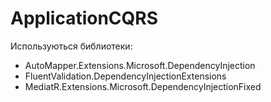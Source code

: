 # ApplicationCQRS

Используються библиотеки:

-  AutoMapper.Extensions.Microsoft.DependencyInjection
-  FluentValidation.DependencyInjectionExtensions
-  MediatR.Extensions.Microsoft.DependencyInjectionFixed


